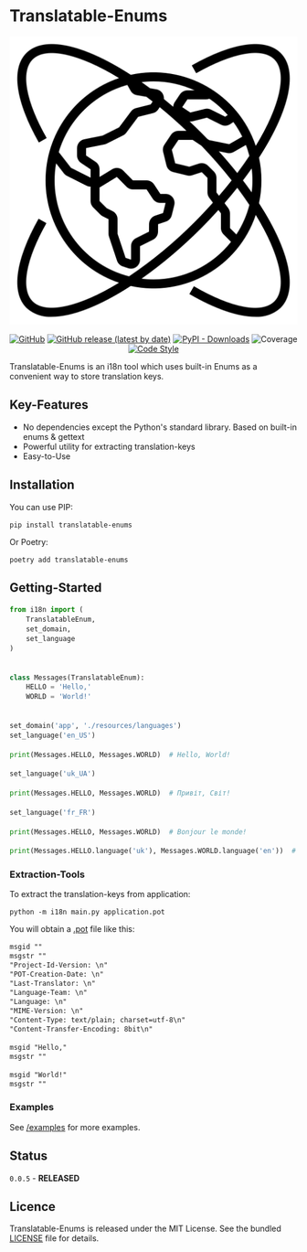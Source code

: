 # Translatable-Enums

<p align="center">
<img src="https://github.com/CrazyProger1/Translatable-Enums/blob/master/resources/images/logo.png" alt="Lib logo">
</p>

<p align="center">
<a href="https://github.com/CrazyProger1/Translatable-Enums/blob/master/LICENSE"><img alt="GitHub" src="https://img.shields.io/github/license/CrazyProger1/Translatable-Enums"></a>
<a href="https://github.com/CrazyProger1/Translatable-Enums/releases/latest"><img alt="GitHub release (latest by date)" src="https://img.shields.io/github/v/release/CrazyProger1/Translatable-Enums"></a>
<a href="https://pypi.org/project/translatable-enums/"><img alt="PyPI - Downloads" src="https://img.shields.io/pypi/dm/translatable-enums"></a>
<img src="https://img.shields.io/badge/coverage-100%25-brightgreen" alt="Coverage"/>
<a href="https://github.com/psf/black"><img src="https://img.shields.io/badge/code%20style-black-000000.svg" alt="Code Style"></a>
</p>

Translatable-Enums is an i18n tool which uses built-in Enums as a convenient way to store translation keys.

## Key-Features

- No dependencies except the Python's standard library. Based on built-in enums & gettext
- Powerful utility for extracting translation-keys
- Easy-to-Use

## Installation

You can use PIP:

```shell
pip install translatable-enums
```

Or Poetry:

```shell
poetry add translatable-enums
```

## Getting-Started

```python
from i18n import (
    TranslatableEnum,
    set_domain,
    set_language
)


class Messages(TranslatableEnum):
    HELLO = 'Hello,'
    WORLD = 'World!'


set_domain('app', './resources/languages')
set_language('en_US')

print(Messages.HELLO, Messages.WORLD)  # Hello, World!

set_language('uk_UA')

print(Messages.HELLO, Messages.WORLD)  # Привіт, Світ!

set_language('fr_FR')

print(Messages.HELLO, Messages.WORLD)  # Bonjour le monde!

print(Messages.HELLO.language('uk'), Messages.WORLD.language('en'))  # Привіт, World!
```

### Extraction-Tools

To extract the translation-keys from application:

```shell
python -m i18n main.py application.pot
```

You will obtain a [.pot](https://pofile.net/) file like this:

```potfile
msgid ""
msgstr ""
"Project-Id-Version: \n"
"POT-Creation-Date: \n"
"Last-Translator: \n"
"Language-Team: \n"
"Language: \n"
"MIME-Version: \n"
"Content-Type: text/plain; charset=utf-8\n"
"Content-Transfer-Encoding: 8bit\n"

msgid "Hello,"
msgstr ""

msgid "World!"
msgstr ""
```

### Examples

See [/examples](examples/) for more examples.

## Status

```0.0.5``` - **RELEASED**

## Licence

Translatable-Enums is released under the MIT License. See the
bundled [LICENSE](https://github.com/CrazyProger1/Translatable-Enums/blob/master/LICENSE) file for details.